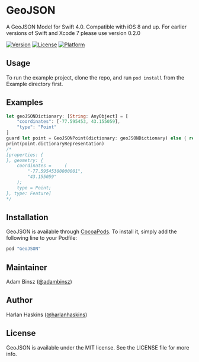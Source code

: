 # GeoJSON

A GeoJSON Model for Swift 4.0. Compatible with iOS 8 and up.  For earlier versions of Swift and Xcode 7 please use version 0.2.0

[![Version](https://img.shields.io/cocoapods/v/GeoJSON.svg?style=flat)](http://cocoapods.org/pods/GeoJSON)
[![License](https://img.shields.io/cocoapods/l/GeoJSON.svg?style=flat)](http://cocoapods.org/pods/GeoJSON)
[![Platform](https://img.shields.io/cocoapods/p/GeoJSON.svg?style=flat)](http://cocoapods.org/pods/GeoJSON)

## Usage

To run the example project, clone the repo, and run `pod install` from the Example directory first.

## Examples

```rust
let geoJSONDictionary: [String: AnyObject] = [
    "coordinates": [-77.595453, 43.155059],
    "type": "Point"
]
guard let point = GeoJSONPoint(dictionary: geoJSONDictionary) else { return }
print(point.dictionaryRepresentation)
/*
[properties: {
}, geometry: {
    coordinates =     (
        "-77.59545300000001",
        "43.155059"
    );
    type = Point;
}, type: Feature] 
*/
```

## Installation

GeoJSON is available through [CocoaPods](http://cocoapods.org). To install
it, simply add the following line to your Podfile:

```ruby
pod "GeoJSON"
```

## Maintainer

Adam Binsz ([@adambinsz](https://github.com/adambinsz))

## Author

Harlan Haskins ([@harlanhaskins](https://github.com/harlanhaskins))

## License

GeoJSON is available under the MIT license. See the LICENSE file for more info.
